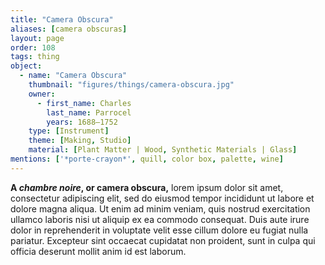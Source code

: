 ```yaml
---
title: "Camera Obscura"
aliases: [camera obscuras]
layout: page
order: 108
tags: thing
object:
  - name: "Camera Obscura"
    thumbnail: "figures/things/camera-obscura.jpg"
    owner:
      - first_name: Charles
        last_name: Parrocel
        years: 1688–1752
    type: [Instrument]
    theme: [Making, Studio]
    material: [Plant Matter | Wood, Synthetic Materials | Glass]
mentions: ['*porte-crayon*', quill, color box, palette, wine]
---
```


**A *chambre noire*, or camera obscura,** lorem ipsum dolor sit amet, consectetur adipiscing elit, sed do eiusmod tempor incididunt ut labore et dolore magna aliqua. Ut enim ad minim veniam, quis nostrud exercitation ullamco laboris nisi ut aliquip ex ea commodo consequat. Duis aute irure dolor in reprehenderit in voluptate velit esse cillum dolore eu fugiat nulla pariatur. Excepteur sint occaecat cupidatat non proident, sunt in culpa qui officia deserunt mollit anim id est laborum.